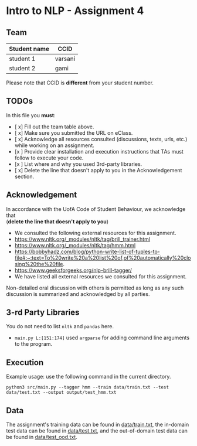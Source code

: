# Intro to NLP - Assignment 4

## Team
|Student name| CCID    |
|------------|---------|
|student 1   | varsani |
|student 2   |   gami  |

Please note that CCID is **different** from your student number.

## TODOs

In this file you **must**:
- [ x] Fill out the team table above. 
- [ x] Make sure you submitted the URL on eClass.
- [ x] Acknowledge all resources consulted (discussions, texts, urls, etc.) while working on an assignment.
- [x ] Provide clear installation and execution instructions that TAs must follow to execute your code.
- [x ] List where and why you used 3rd-party libraries.
- [ x] Delete the line that doesn't apply to you in the Acknowledgement section.

## Acknowledgement 
In accordance with the UofA Code of Student Behaviour, we acknowledge that  
(**delete the line that doesn't apply to you**)

- We consulted the following external resources for this assignment.
- https://www.nltk.org/_modules/nltk/tag/brill_trainer.html
- https://www.nltk.org/_modules/nltk/tag/hmm.html
- https://bobbyhadz.com/blog/python-write-list-of-tuples-to-file#:~:text=To%20write%20a%20list%20of,of%20automatically%20closing%20the%20file.
- https://www.geeksforgeeks.org/nlp-brill-tagger/
- We have listed all external resources we consulted for this assignment.

 Non-detailed oral discussion with others is permitted as long as any such discussion is summarized and acknowledged by all parties.

## 3-rd Party Libraries
You do not need to list `nltk` and `pandas` here.

* `main.py L:[151:174]` used `argparse` for adding command line arguments to the program.

## Execution
Example usage: use the following command in the current directory.

`python3 src/main.py --tagger hmm --train data/train.txt --test data/test.txt --output output/test_hmm.txt`

## Data

The assignment's training data can be found in [data/train.txt](data/train.txt), the in-domain test data can be found in [data/test.txt](data/test.txt), and the out-of-domain test data can be found in [data/test_ood.txt](data/test_ood.txt).
